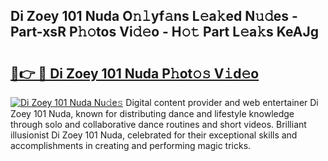 ## Di Zoey 101 Nuda O𝚗𝚕yf𝚊ns L𝚎a𝚔ed N𝚞𝚍es - Part-xsR P𝚑𝚘tos Vi𝚍𝚎o - H𝚘𝚝 Part L𝚎a𝚔s KeAJg

# <h2><a href="http://kf0bvu.oniu.top/?m=Di+Zoey+101+Nuda">🔗👉 🔴 Di Zoey 101 Nuda P𝚑ot𝚘𝚜 V𝚒d𝚎o</a></h2>

[![Di Zoey 101 Nuda Nu𝚍e𝚜](https://i.imgur.com/0qMVB7G.gif)](http://kf0bvu.oniu.top/?m=Di+Zoey+101+Nuda)
Digital content provider and web entertainer Di Zoey 101 Nuda, known for distributing dance and lifestyle knowledge through solo and collaborative dance routines and short videos. Brilliant illusionist Di Zoey 101 Nuda, celebrated for their exceptional skills and accomplishments in creating and performing magic tricks.  
